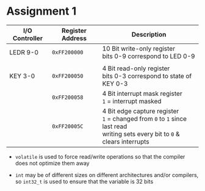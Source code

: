 # Assignment 1


| I/O Controller | Register Address | Description                                                                                                                              |
| -------------- | ---------------- | ---------------------------------------------------------------------------------------------------------------------------------------- |
| LEDR 9-0       | `0xFF200000`     | 10 Bit write-only register </br> bits 0-9 correspond to LED 0-9                                                                          |
|                |                  |                                                                                                                                          |
| KEY 3-0        | `0xFF200050`     | 4 Bit read-only register </br> bits 0-3 correspond to state of KEY 0-3                                                                   |
|                | `0xFF200058`     | 4 Bit interrupt mask register </br> `1` = interrupt masked                                                                               |
|                | `0xFF20005C`     | 4 Bit edge capture register </br>  `1` = changed from `0` to `1` since last read </br> writing sets every bit to `0` & clears interrupts |

- `volatile` is used to force read/write operations so that the compiler does not optimize them away

- `int` may be of different sizes on different architectures and/or compilers, so `int32_t` is used to ensure that the variable is 32 bits